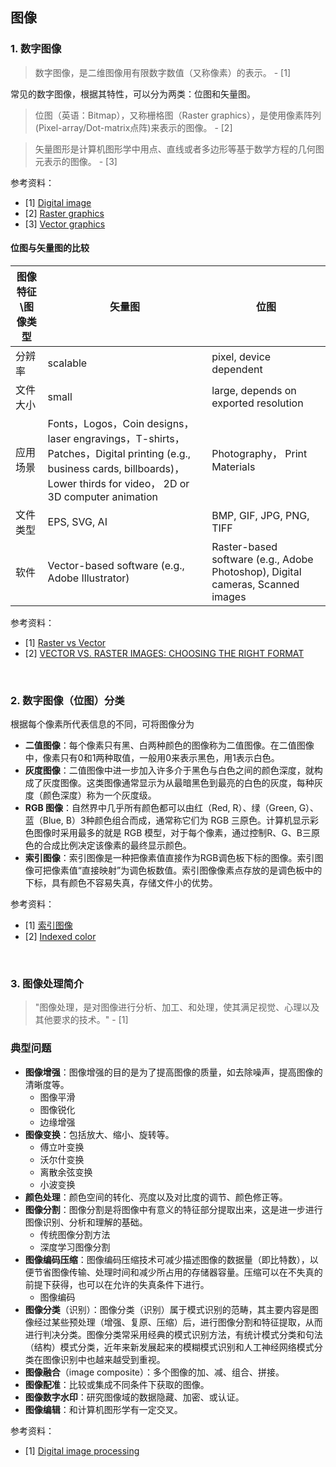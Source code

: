 ## 图像


### 1. 数字图像

> 数字图像，是二维图像用有限数字数值（又称像素）的表示。 - [1]

常见的数字图像，根据其特性，可以分为两类：位图和矢量图。

> 位图（英语：Bitmap），又称栅格图（Raster graphics），是使用像素阵列(Pixel-array/Dot-matrix点阵)来表示的图像。 - [2]

> 矢量图形是计算机图形学中用点、直线或者多边形等基于数学方程的几何图元表示的图像。 - [3]

参考资料：
- [1] [Digital image](https://en.wikipedia.org/wiki/Digital_image)
- [2] [Raster graphics](https://en.wikipedia.org/wiki/Raster_graphics)
- [3] [Vector graphics](https://en.wikipedia.org/wiki/Vector_graphics)

#### 位图与矢量图的比较

图像特征\图像类型 | 矢量图 | 位图
--- | --- | ---
分辨率 |	scalable	| pixel, device dependent
文件大小 |	small	| large, depends on exported resolution
应用场景 | Fonts，Logos，Coin designs， laser engravings，T-shirts， Patches，Digital printing (e.g., business cards, billboards)， Lower thirds for video， 2D or 3D computer animation | Photography， Print Materials
文件类型 | EPS, SVG, AI | BMP, GIF, JPG, PNG, TIFF
软件 | Vector-based software (e.g., Adobe Illustrator) | Raster-based software (e.g., Adobe Photoshop), Digital cameras, Scanned images

参考资料：
- [1] [Raster vs Vector](http://vector-conversions.com/vectorizing/raster_vs_vector.html)
- [2] [VECTOR VS. RASTER IMAGES: CHOOSING THE RIGHT FORMAT](https://pavilion.dinfos.edu/Article/Article/2223089/vector-vs-raster-images-choosing-the-right-format/)

<br>

### 2. 数字图像（位图）分类


根据每个像素所代表信息的不同，可将图像分为
- **二值图像**：每个像素只有黑、白两种颜色的图像称为二值图像。在二值图像中，像素只有0和1两种取值，一般用0来表示黑色，用1表示白色。
- **灰度图像**：二值图像中进一步加入许多介于黑色与白色之间的颜色深度，就构成了灰度图像。这类图像通常显示为从最暗黑色到最亮的白色的灰度，每种灰度（颜色深度）称为一个灰度级。
- **RGB 图像**：自然界中几乎所有颜色都可以由红（Red, R）、绿（Green, G）、蓝（Blue, B）3种颜色组合而成，通常称它们为 RGB 三原色。计算机显示彩色图像时采用最多的就是 RGB 模型，对于每个像素，通过控制R、G、B三原色的合成比例决定该像素的最终显示颜色。
- **索引图像**：索引图像是一种把像素值直接作为RGB调色板下标的图像。索引图像可把像素值“直接映射”为调色板数值。索引图像像素点存放的是调色板中的下标，具有颜色不容易失真，存储文件小的优势。


参考资料：
- [1] [索引图像](https://linzhenyuyuchen.github.io/2020/01/21/%E7%B4%A2%E5%BC%95%E5%9B%BE%E5%83%8F/)
- [2] [Indexed color](https://en.wikipedia.org/wiki/Indexed_color)

<br>

### 3. 图像处理简介

> "图像处理，是对图像进行分析、加工、和处理，使其满足视觉、心理以及其他要求的技术。" - [1]

### 典型问题

- **图像增强**：图像增强的目的是为了提高图像的质量，如去除噪声，提高图像的清晰度等。
  - 图像平滑
  - 图像锐化
  - 边缘增强
- **图像变换**：包括放大、缩小、旋转等。
  - 傅立叶变换
  - 沃尔什变换
  - 离散余弦变换
  - 小波变换
- **颜色处理**：颜色空间的转化、亮度以及对比度的调节、颜色修正等。
- **图像分割**：图像分割是将图像中有意义的特征部分提取出来，这是进一步进行图像识别、分析和理解的基础。
  - 传统图像分割方法
  - 深度学习图像分割
- **图像编码压缩**：图像编码压缩技术可减少描述图像的数据量（即比特数），以便节省图像传输、处理时间和减少所占用的存储器容量。压缩可以在不失真的前提下获得，也可以在允许的失真条件下进行。
  - 图像编码
- **图像分类**（识别）：图像分类（识别）属于模式识别的范畴，其主要内容是图像经过某些预处理（增强、复原、压缩）后，进行图像分割和特征提取，从而进行判决分类。图像分类常采用经典的模式识别方法，有统计模式分类和句法（结构）模式分类，近年来新发展起来的模糊模式识别和人工神经网络模式分类在图像识别中也越来越受到重视。
- **图像融合**（image composite）：多个图像的加、减、组合、拼接。
- **图像配准**：比较或集成不同条件下获取的图像。
- **图像数字水印**：研究图像域的数据隐藏、加密、或认证。
- **图像编辑**：和计算机图形学有一定交叉。


参考资料：
- [1] [Digital image processing](https://en.wikipedia.org/wiki/Digital_image_processing)
